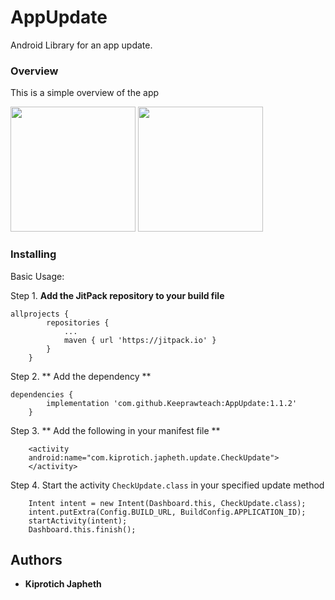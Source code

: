 # AppUpdate

Android Library for an app update.

### Overview
This is a simple overview of the app

<img src="https://github.com/Keeprawteach/AppUpdate/blob/master/screenshots/check.png" width="200">  <img src="https://github.com/Keeprawteach/AppUpdate/blob/master/screenshots/update.png" width="200">
 
### Installing

Basic Usage:

Step 1. **Add the JitPack repository to your build file**

```
allprojects {
		repositories {
			...
			maven { url 'https://jitpack.io' }
		}
	}
```

Step 2. ** Add the dependency **

```
dependencies {
	    implementation 'com.github.Keeprawteach:AppUpdate:1.1.2'
	}
```

Step 3. ** Add the following in your manifest file **
 
```
    <activity 
    android:name="com.kiprotich.japheth.update.CheckUpdate">
    </activity>
```

Step 4. Start the activity `CheckUpdate.class` in your specified update method

```
    Intent intent = new Intent(Dashboard.this, CheckUpdate.class);
    intent.putExtra(Config.BUILD_URL, BuildConfig.APPLICATION_ID);
    startActivity(intent);
    Dashboard.this.finish();
```
 
 

## Authors

* **Kiprotich Japheth**
 

